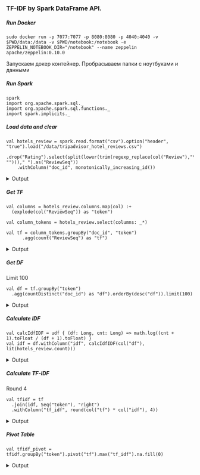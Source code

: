 
### TF-IDF by Spark DataFrame API. ###

##### Run Docker #####
    sudo docker run -p 7077:7077 -p 8080:8080 -p 4040:4040 -v $PWD/data:/data -v $PWD/notebook:/notebook -e ZEPPELIN_NOTEBOOK_DIR="/notebook" --name zeppelin apache/zeppelin:0.10.0
 
Запускаем докер контейнер. Пробрасываем папки с ноутбуками и данными

##### Run Spark #####
    spark
    import org.apache.spark.sql._
    import org.apache.spark.sql.functions._
    import spark.implicits._

##### Load data and clear #####
    val hotels_review = spark.read.format("csv").option("header", "true").load("/data/tripadvisor_hotel_reviews.csv")
        .drop("Rating").select(split(lower(trim(regexp_replace(col("Review"),"\\p{Punct}", "")))," ").as("ReviewSeq"))
        .withColumn("doc_id", monotonically_increasing_id())

<details>
    <summary>Output</summary>
    +--------------------+------+
    |           ReviewSeq|doc_id|
    +--------------------+------+
    |[nice, hotel, exp...|     0|
    |[ok, nothing, spe...|     1|
    |[nice, rooms, not...|     2|
    |[unique, great, s...|     3|
    |[great, stay, gre...|     4|
    |[love, monaco, st...|     5|
    |[cozy, stay, rain...|     6|
    |[excellent, staff...|     7|
    |[hotel, stayed, h...|     8|
    |[excellent, staye...|     9|
    |[poor, value, sta...|    10|
    |[nice, value, sea...|    11|
    |[nice, hotel, goo...|    12|
    |[nice, hotel, not...|    13|
    |[great, hotel, ni...|    14|
    |[horrible, custom...|    15|
    |[disappointed, sa...|    16|
    |[fantastic, stay,...|    17|
    |[good, choice, ho...|    18|
    |[hmmmmm, say, rea...|    19|
    +--------------------+------+
</details>

##### Get TF #####
    val columns = hotels_review.columns.map(col) :+
      (explode(col("ReviewSeq")) as "token")

    val column_tokens = hotels_review.select(columns: _*)

    val tf = column_tokens.groupBy("doc_id", "token")
          .agg(count("ReviewSeq") as "tf")

<details>
    <summary>Output</summary>
    +------+----------+---+
    |doc_id|     token| tf|
    +------+----------+---+
    |     0|      room|  3|
    |     1|    better|  2|
    |     6|attractive|  1|
    |     6|  positive|  1|
    |     7| concierge|  2|
    |    10|        nt|  2|
    |    12|     clean|  1|
    |    12|   concert|  1|
    |    15|      stay|  2|
    |    16|      desk|  6|
    |    19|       bed|  1|
    |    30| excellent|  1|
    |    32|    really|  1|
    |    44| cringeshe|  1|
    |    46|      mind|  1|
    |    51|    pretty|  1|
    |    52|     steer|  1|
    |    54|     tacky|  1|
    |    58|   staying|  1|
    |    63|       etc|  1|
    +------+----------+---+
</details>

##### Get DF #####
Limit 100

    val df = tf.groupBy("token")
      .agg(countDistinct("doc_id") as "df").orderBy(desc("df")).limit(100)

<details>
    <summary>Output</summary>
    +---------+-----+
    |    token|   df|
    +---------+-----+
    |    hotel|16319|
    |     room|14049|
    |      not|12123|
    |    staff|11522|
    |    great|11020|
    |     stay|10094|
    |     good| 9277|
    |   stayed| 8549|
    |       nt| 8379|
    |    rooms| 8336|
    | location| 8164|
    |     just| 7736|
    |    clean| 7648|
    |     nice| 7415|
    |      did| 7204|
    |breakfast| 7111|
    |       no| 6809|
    |    night| 6328|
    |  service| 6228|
    |     time| 6151|
    +---------+-----+
</details>

##### Calculate IDF #####
    val calcIdfIDF = udf { (df: Long, cnt: Long) => math.log((cnt + 1).toFloat / (df + 1).toFloat) }
    val idf = df.withColumn("idf", calcIdfIDF(col("df"), lit(hotels_review.count)))

<details>
    <summary>Output</summary>
    +---------+-----+-------------------+
    |    token|   df|                idf|
    +---------+-----+-------------------+
    |    hotel|16319|0.22764324297506697|
    |     room|14049|0.37741220731886344|
    |      not|12123| 0.5248476239146217|
    |    staff|11522| 0.5756895184231691|
    |    great|11020| 0.6202320109713476|
    |     stay|10094| 0.7079943191056576|
    |     good| 9277| 0.7923885365012432|
    |   stayed| 8549| 0.8741032962987842|
    |       nt| 8379| 0.8941866740612332|
    |    rooms| 8336| 0.8993311110230572|
    | location| 8164| 0.9201778776651405|
    |     just| 7736| 0.9740205247620138|
    |    clean| 7648| 0.9854596615720738|
    |     nice| 7415| 1.0163947078423756|
    |      did| 7204| 1.0452593306568616|
    |breakfast| 7111|  1.058251087504751|
    |       no| 6809| 1.1016424437282084|
    |    night| 6328| 1.1748923570262166|
    |  service| 6228| 1.1908187790138616|
    |     time| 6151| 1.2032573403890534|
    +---------+-----+-------------------+
</details>


##### Calculate TF-IDF #####
Round 4
    
    val tfidf = tf
      .join(idf, Seq("token"), "right")
      .withColumn("tf_idf", round(col("tf") * col("idf"), 4))

<details>
    <summary>Output</summary>
      +-----+-----------+---+-----+-------------------+------+
    |token|     doc_id| tf|   df|                idf|tf_idf|
    +-----+-----------+---+-----+-------------------+------+
    |hotel|25769804372|  3|16319|0.22764324297506697|0.6829|
    |hotel|25769804331|  3|16319|0.22764324297506697|0.6829|
    |hotel|25769803965|  2|16319|0.22764324297506697|0.4553|
    |hotel|17179874702|  2|16319|0.22764324297506697|0.4553|
    |hotel|17179874388|  2|16319|0.22764324297506697|0.4553|
    |hotel|17179874316|  2|16319|0.22764324297506697|0.4553|
    |hotel|17179873502|  1|16319|0.22764324297506697|0.2276|
    |hotel|17179873434|  1|16319|0.22764324297506697|0.2276|
    |hotel|17179873246|  3|16319|0.22764324297506697|0.6829|
    |hotel|17179873193|  1|16319|0.22764324297506697|0.2276|
    |hotel|17179873150|  3|16319|0.22764324297506697|0.6829|
    |hotel|17179873072|  4|16319|0.22764324297506697|0.9106|
    |hotel|17179873031|  2|16319|0.22764324297506697|0.4553|
    |hotel|17179871970|  2|16319|0.22764324297506697|0.4553|
    |hotel|17179871382|  2|16319|0.22764324297506697|0.4553|
    |hotel|17179871044|  3|16319|0.22764324297506697|0.6829|
    |hotel|17179870930|  3|16319|0.22764324297506697|0.6829|
    |hotel|17179870811|  1|16319|0.22764324297506697|0.2276|
    |hotel|17179870370|  3|16319|0.22764324297506697|0.6829|
    |hotel|17179870205|  4|16319|0.22764324297506697|0.9106|
    +-----+-----------+---+-----+-------------------+------+

</details>


##### Pivot Table #####
    val tfidf_pivot = tfidf.groupBy("token").pivot("tf").max("tf_idf").na.fill(0)

<details>
    <summary>Output</summary>
    +---------+------+------+------+------+------+------+------+------+-------+-------+-------+-------+-------+-------+-------+-------+-------+-------+-------+-------+-------+-------+-------+-------+------+-------+-------+-------+-------+-------+---+------+------+-------+-------+
    |    token|     1|     2|     3|     4|     5|     6|     7|     8|      9|     10|     11|     12|     13|     14|     15|     16|     17|     18|     19|     20|     21|     22|     23|     24|    25|     26|     27|     29|     30|     31| 32|    33|    34|     36|     52|
    +---------+------+------+------+------+------+------+------+------+-------+-------+-------+-------+-------+-------+-------+-------+-------+-------+-------+-------+-------+-------+-------+-------+------+-------+-------+-------+-------+-------+---+------+------+-------+-------+
    |    hotel|0.2276|0.4553|0.6829|0.9106|1.1382|1.3659|1.5935|1.8211| 2.0488| 2.2764| 2.5041| 2.7317| 2.9594|  3.187| 3.4146| 3.6423| 3.8699| 4.0976| 4.3252| 4.5529| 4.7805| 5.0082|    0.0|    0.0|   0.0|    0.0|    0.0|    0.0|    0.0|    0.0|0.0|7.5122|7.7399|    0.0|    0.0|
    |     room|0.3774|0.7548|1.1322|1.5096|1.8871|2.2645|2.6419|3.0193| 3.3967| 3.7741| 4.1515| 4.5289| 4.9064| 5.2838| 5.6612| 6.0386|  6.416|    0.0|    0.0| 7.5482|    0.0|    0.0| 8.6805|    0.0|9.4353| 9.8127|    0.0|    0.0|    0.0|    0.0|0.0|   0.0|   0.0|    0.0|    0.0|
    |      not|0.5248|1.0497|1.5745|2.0994|2.6242|3.1491|3.6739|4.1988| 4.7236| 5.2485| 5.7733| 6.2982|  6.823| 7.3479| 7.8727| 8.3976| 8.9224| 9.4473| 9.9721| 10.497|11.0218|11.5466|12.0715|12.5963|   0.0|    0.0|14.1709|15.2206|    0.0|    0.0|0.0|   0.0|   0.0|    0.0|    0.0|
    |    staff|0.5757|1.1514|1.7271|2.3028|2.8784|3.4541|4.0298|4.6055| 5.1812| 5.7569|    0.0| 6.9083|    0.0|    0.0|    0.0|  9.211|    0.0|    0.0|    0.0|    0.0|    0.0|    0.0|    0.0|    0.0|   0.0|    0.0|    0.0|    0.0|    0.0|    0.0|0.0|   0.0|   0.0|    0.0|    0.0|
    |    great|0.6202|1.2405|1.8607|2.4809|3.1012|3.7214|4.3416|4.9619| 5.5821| 6.2023| 6.8226| 7.4428|  8.063| 8.6832|    0.0|    0.0|10.5439|    0.0|    0.0|    0.0|13.0249|    0.0|    0.0|    0.0|   0.0|    0.0|    0.0|    0.0|    0.0|    0.0|0.0|   0.0|   0.0|    0.0|    0.0|
    |     stay| 0.708| 1.416| 2.124| 2.832|  3.54| 4.248| 4.956| 5.664|    0.0|    0.0| 7.7879|    0.0|    0.0|    0.0|    0.0|    0.0|    0.0|    0.0|    0.0|    0.0|    0.0|    0.0|    0.0|    0.0|   0.0|    0.0|    0.0|    0.0|    0.0|    0.0|0.0|   0.0|   0.0|    0.0|    0.0|
    |     good|0.7924|1.5848|2.3772|3.1696|3.9619|4.7543|5.5467|6.3391| 7.1315| 7.9239| 8.7163| 9.5087|10.3011|11.0934|11.8858|    0.0|13.4706|    0.0|    0.0|    0.0|    0.0|    0.0|    0.0|    0.0|   0.0|    0.0|    0.0|    0.0|    0.0|    0.0|0.0|   0.0|   0.0|    0.0|    0.0|
    |   stayed|0.8741|1.7482|2.6223|3.4964|4.3705|   0.0|   0.0|   0.0|    0.0|  8.741|    0.0|    0.0|    0.0|    0.0|    0.0|    0.0|    0.0|    0.0|    0.0|    0.0|    0.0|    0.0|    0.0|    0.0|   0.0|    0.0|    0.0|    0.0|    0.0|    0.0|0.0|   0.0|   0.0|    0.0|    0.0|
    |       nt|0.8942|1.7884|2.6826|3.5767|4.4709|5.3651|6.2593|7.1535| 8.0477| 8.9419| 9.8361|10.7302|11.6244|12.5186|13.4128| 14.307|15.2012|16.0954|16.9895|17.8837|18.7779|19.6721|20.5663|    0.0|   0.0|23.2489| 24.143|25.9314|26.8256|27.7198|0.0|   0.0|   0.0|    0.0|46.4977|
    |    rooms|0.8993|1.7987| 2.698|3.5973|4.4967| 5.396|6.2953|7.1946|  8.094| 8.9933| 9.8926| 10.792|    0.0|    0.0|    0.0|    0.0|    0.0| 16.188|    0.0|    0.0|    0.0|19.7853|    0.0|    0.0|   0.0|    0.0|    0.0|    0.0|    0.0|    0.0|0.0|   0.0|   0.0|    0.0|    0.0|
    | location|0.9202|1.8404|2.7605|3.6807|4.6009|5.5211|6.4412|7.3614|    0.0|    0.0|    0.0|    0.0|    0.0|    0.0|    0.0|    0.0|    0.0|    0.0|    0.0|    0.0|    0.0|    0.0|    0.0|    0.0|   0.0|    0.0|    0.0|    0.0|    0.0|    0.0|0.0|   0.0|   0.0|    0.0|    0.0|
    |     just| 0.974| 1.948|2.9221|3.8961|4.8701|5.8441|6.8181|7.7922| 8.7662| 9.7402|10.7142|11.6882|12.6623|13.6363|14.6103|15.5843|16.5583|    0.0|    0.0|    0.0|20.4544|    0.0|    0.0|    0.0|   0.0|    0.0|26.2986|    0.0|    0.0|    0.0|0.0|   0.0|   0.0|    0.0|    0.0|
    |    clean|0.9855|1.9709|2.9564|3.9418|4.9273|5.9128|   0.0|   0.0|    0.0|    0.0|    0.0|    0.0|    0.0|    0.0|    0.0|    0.0|    0.0|    0.0|    0.0|    0.0|    0.0|    0.0|    0.0|    0.0|   0.0|    0.0|    0.0|    0.0|    0.0|    0.0|0.0|   0.0|   0.0|    0.0|    0.0|
    |     nice|1.0164|2.0328|3.0492|4.0656| 5.082|6.0984|7.1148|8.1312| 9.1476|10.1639|11.1803|    0.0|    0.0|    0.0|    0.0|    0.0|    0.0|    0.0|    0.0|    0.0|    0.0|    0.0|    0.0|    0.0|   0.0|    0.0|    0.0|    0.0|    0.0|    0.0|0.0|   0.0|   0.0|    0.0|    0.0|
    |      did|1.0453|2.0905|3.1358| 4.181|5.2263|6.2716|7.3168|8.3621| 9.4073|10.4526|11.4979|12.5431|13.5884|14.6336|15.6789|16.7241|    0.0|18.8147|    0.0|20.9052|    0.0|    0.0|    0.0|    0.0|   0.0|27.1767| 28.222|    0.0|    0.0|    0.0|0.0|   0.0|   0.0|37.6293|    0.0|
    |breakfast|1.0583|2.1165|3.1748| 4.233|5.2913|6.3495|7.4078| 8.466| 9.5243|    0.0|    0.0|    0.0|    0.0|    0.0|    0.0|    0.0|    0.0|    0.0|    0.0|    0.0|    0.0|    0.0|    0.0|    0.0|   0.0|    0.0|    0.0|    0.0|    0.0|    0.0|0.0|   0.0|   0.0|    0.0|    0.0|
    |       no|1.1016|2.2033|3.3049|4.4066|5.5082|6.6099|7.7115|8.8131| 9.9148|11.0164|12.1181|13.2197|14.3214| 15.423|16.5246|17.6263|    0.0|    0.0|    0.0|    0.0|    0.0|    0.0|    0.0|    0.0|   0.0|    0.0|    0.0|    0.0|    0.0|    0.0|0.0|   0.0|   0.0|    0.0|    0.0|
    |    night|1.1749|2.3498|3.5247|4.6996|5.8745|7.0494|8.2242|9.3991| 10.574|11.7489|12.9238|14.0987|15.2736|    0.0|    0.0|    0.0|    0.0|    0.0|    0.0|    0.0|    0.0|    0.0|    0.0|    0.0|   0.0|    0.0|    0.0|    0.0|    0.0|    0.0|0.0|   0.0|   0.0|    0.0|    0.0|
    |  service|1.1908|2.3816|3.5725|4.7633|5.9541|7.1449|8.3357|9.5266|10.7174|11.9082| 13.099|14.2898|    0.0|    0.0|17.8623|19.0531|    0.0|21.4347|    0.0|23.8164|    0.0|    0.0|    0.0|    0.0|   0.0|    0.0|    0.0|    0.0|    0.0|    0.0|0.0|   0.0|   0.0|    0.0|    0.0|
    |     time|1.2033|2.4065|3.6098| 4.813|6.0163|7.2195|8.4228|9.6261|10.8293|12.0326|13.2358|    0.0|15.6423|16.8456|    0.0|    0.0|    0.0|    0.0|    0.0|    0.0|    0.0|    0.0|    0.0|    0.0|   0.0|    0.0|    0.0|    0.0|    0.0|    0.0|0.0|   0.0|   0.0|    0.0|    0.0|
    +---------+------+------+------+------+------+------+------+------+-------+-------+-------+-------+-------+-------+-------+-------+-------+-------+-------+-------+-------+-------+-------+-------+------+-------+-------+-------+-------+-------+---+------+------+-------+-------+    
</details>

